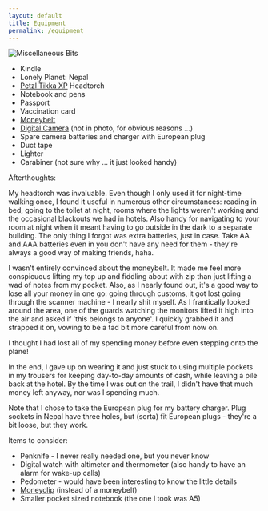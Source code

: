 ```yaml
---
layout: default
title: Equipment
permalink: /equipment
---
```

![]({{site.baseurl}}/assets/bits.jpg "Miscellaneous Bits")

* Kindle
* Lonely Planet: Nepal
* <a href="http://www.petzl.com/en/node/16804">Petzl Tikka XP</a> Headtorch
* Notebook and pens
* Passport
* Vaccination card
* <a href="http://www.lifeventure.co.uk/htm/security/body-wallet-waist.html">Moneybelt</a>
* <a href="/preparation/digital-camera/">Digital Camera</a> (not in photo, for obvious reasons ...)
* Spare camera batteries and charger with European plug
* Duct tape
* Lighter
* Carabiner (not sure why ... it just looked handy)


Afterthoughts:

My headtorch was invaluable. Even though I only used it for night-time walking once, I found it useful in numerous other circumstances: reading in bed, going to the toilet at night, rooms where the lights weren't working and the occasional blackouts we had in hotels. Also handy for navigating to your room at night when it meant having to go outside in the dark to a separate building. The only thing I forgot was extra batteries, just in case. Take AA and AAA batteries even in you don't have any need for them - they're always a good way of making friends, haha.

I wasn't entirely convinced about the moneybelt. It made me feel more conspicuous lifting my top up and fiddling about with zip than just lifting a wad of notes from my pocket. Also, as I nearly found out, it's a good way to lose all your money in one go: going through customs, it got lost going through the scanner machine - I nearly shit myself. As I frantically looked around the area, one of the guards watching the monitors lifted it high into the air and asked if 'this belongs to anyone'. I quickly grabbed it and strapped it on, vowing to be a tad bit more careful from now on.

I thought I had lost all of my spending money before even stepping onto the plane!

In the end, I gave up on wearing it and just stuck to using multiple pockets in my trousers for keeping day-to-day amounts of cash, while leaving a pile back at the hotel. By the time I was out on the trail, I didn't have that much money left anyway, nor was I spending much.

Note that I chose to take the European plug for my battery charger. Plug sockets in Nepal have three holes, but (sorta) fit European plugs - they're a bit loose, but they work.

Items to consider:

* Penknife - I never really needed one, but you never know
* Digital watch with altimeter and thermometer (also handy to have an alarm for wake-up calls)
* Pedometer - would have been interesting to know the little details
* <a href="http://www.amazon.co.uk/gp/product/B000SM3MYG/">Moneyclip</a> (instead of a moneybelt)
* Smaller pocket sized notebook (the one I took was A5)

